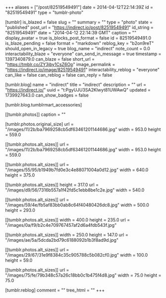 +++
aliases = ["/post/82519549491"]
date = 2014-04-12T22:14:39Z
id = "82519549491"
type = "tumblr-photo"

[tumblr]
is_blazed = false
slug = ""
summary = ""
type = "photo"
state = "published"
post_url = "https://indirect.io/post/82519549491"
id_string = "82519549491"
date = "2014-04-12 22:14:39 GMT"
caption = ""
display_avatar = true
is_blocks_post_format = false
id = 82519549491.0
is_blaze_pending = false
format = "markdown"
reblog_key = "b2on9reT"
should_open_in_legacy = true
blog_name = "indirect"
note_count = 0.0
interactability_blaze = "everyone"
can_send_in_message = true
timestamp = 1397340879.0
can_blaze = false
short_url = "https://tmblr.co/ZY3jby1CsZ6Op"
image_permalink = "https://indirect.io/image/82519549491"
interactability_reblog = "everyone"
can_like = false
can_reblog = false
can_reply = false

[tumblr.blog]
name = "indirect"
title = "indirect"
description = ""
url = "https://indirect.io/"
uuid = "t:PgyUJU3SA2Klwyt81UWAwQ"
updated = 1739927643.0
can_show_badges = false

[tumblr.blog.tumblrmart_accessories]

[[tumblr.photos]]
caption = ""

[tumblr.photos.original_size]
url = "/images/11/2b/ba7969258cb5df63461201144686.jpg"
width = 953.0
height = 559.0

[[tumblr.photos.alt_sizes]]
url = "/images/11/2b/ba7969258cb5df63461201144686.jpg"
width = 953.0
height = 559.0

[[tumblr.photos.alt_sizes]]
url = "/images/55/95/b1949b7fd0e3c4e88071004a0d12.jpg"
width = 640.0
height = 375.0

[[tumblr.photos.alt_sizes]]
height = 317.0
url = "/images/d9/56/7316b557a1f42fd5c1ebb8be1c2e.jpg"
width = 540.0

[[tumblr.photos.alt_sizes]]
url = "/images/59/4e/fb5af83bb0ab8c64f40480426dc8.jpg"
width = 500.0
height = 293.0

[[tumblr.photos.alt_sizes]]
width = 400.0
height = 235.0
url = "/images/0a/f9/b2c4e709767457af2d6a4fdb543f.jpg"

[[tumblr.photos.alt_sizes]]
width = 250.0
height = 147.0
url = "/images/ae/5a/5dcda2bd79c6188092b1b3f8ad9d.jpg"

[[tumblr.photos.alt_sizes]]
url = "/images/29/67/31e9f8384c35c905788c5b082cf0.jpg"
width = 100.0
height = 59.0

[[tumblr.photos.alt_sizes]]
url = "/images/75/fe/79b348c57a26c18bb0c1b475f4d8.jpg"
width = 75.0
height = 75.0

[tumblr.reblog]
comment = ""
tree_html = ""
+++
